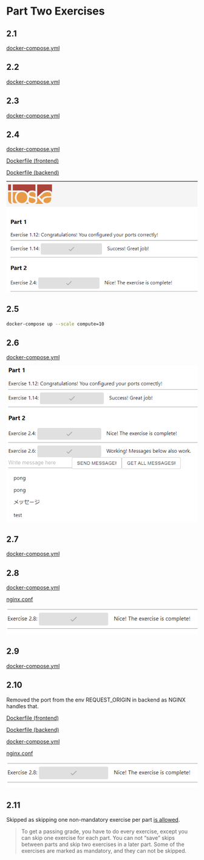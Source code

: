 # Part Two Exercises

## 2.1

[docker-compose.yml](01/docker-compose.yml)

## 2.2

[docker-compose.yml](02/docker-compose.yml)

## 2.3

[docker-compose.yml](03/docker-compose.yml)

## 2.4

[docker-compose.yml](04/docker-compose.yml)

[Dockerfile (frontend)](04/frontend/Dockerfile)

[Dockerfile (backend)](04/backend/Dockerfile)

![success](04/success.png)

## 2.5

```sh
docker-compose up --scale compute=10
```

## 2.6

[docker-compose.yml](06/docker-compose.yml)

![success](06/success.png)

## 2.7

[docker-compose.yml](07/docker-compose.yml)

## 2.8

[docker-compose.yml](08/docker-compose.yml)

[nginx.conf](08/nginx.conf)

![success](08/success.png)

## 2.9

[docker-compose.yml](09/docker-compose.yml)

## 2.10

Removed the port from the env REQUEST_ORIGIN in backend as NGINX handles that.

[Dockerfile (frontend)](10/frontend/Dockerfile)

[Dockerfile (backend)](10/backend/Dockerfile)

[docker-compose.yml](10/docker-compose.yml)

[nginx.conf](10/nginx.conf)

![success](08/success.png)

## 2.11

Skipped as skipping one non-mandatory exercise per part [is allowed](https://devopswithdocker.com/exercises/).

> To get a passing grade, you have to do every exercise, except you can skip one exercise for each part. You can not “save” skips between parts and skip two exercises in a later part. Some of the exercises are marked as mandatory, and they can not be skipped.